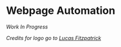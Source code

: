 # Webpage Automation

*Work In Progress*

_Credits for logo go to <a href="http://cargocollective.com/Lucasfitzpatrick" target="_blank">Lucas Fitzpatrick</a>_
